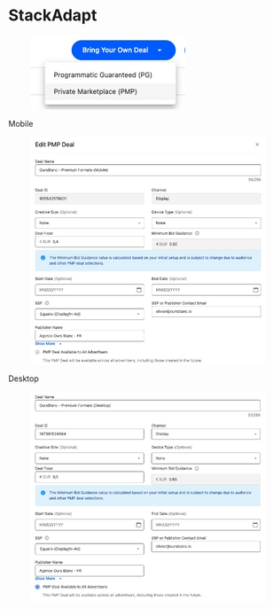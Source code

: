 # StackAdapt

<figure><img src="../.gitbook/assets/image (11).png" alt=""><figcaption></figcaption></figure>

Mobile



<figure><img src="../.gitbook/assets/image (10).png" alt=""><figcaption></figcaption></figure>

Desktop

<figure><img src="../.gitbook/assets/image (12).png" alt=""><figcaption></figcaption></figure>
